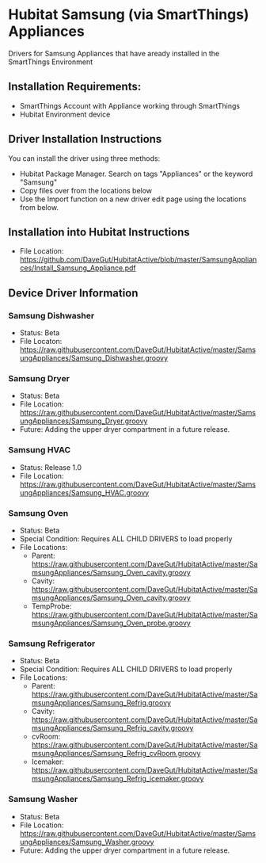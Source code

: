 # Hubitat Samsung (via SmartThings) Appliances
Drivers for Samsung Appliances that have aready installed in the SmartThings Environment

## Installation Requirements:
* SmartThings Account with Appliance working through SmartThings
* Hubitat Environment device

## Driver Installation Instructions
You can install the driver using three methods:
* Hubitat Package Manager.  Search on tags "Appliances" or the keyword "Samsung"
* Copy files over from the locations below
* Use the Import function on a new driver edit page using the locations from below.

## Installation into Hubitat Instructions
* File Location:  https://github.com/DaveGut/HubitatActive/blob/master/SamsungAppliances/Install_Samsung_Appliance.pdf

## Device Driver Information
### Samsung Dishwasher
* Status: Beta
* File Locaton: https://raw.githubusercontent.com/DaveGut/HubitatActive/master/SamsungAppliances/Samsung_Dishwasher.groovy

### Samsung Dryer
* Status: Beta
* File Location: https://raw.githubusercontent.com/DaveGut/HubitatActive/master/SamsungAppliances/Samsung_Dryer.groovy
* Future: Adding the upper dryer compartment in a future release.

### Samsung HVAC
* Status: Release 1.0
* File Location: https://raw.githubusercontent.com/DaveGut/HubitatActive/master/SamsungAppliances/Samsung_HVAC.groovy

### Samsung Oven
* Status: Beta
* Special Condition: Requires ALL CHILD DRIVERS to load properly
* File Locations:
	* Parent: https://raw.githubusercontent.com/DaveGut/HubitatActive/master/SamsungAppliances/Samsung_Oven_cavity.groovy
	* Cavity: https://raw.githubusercontent.com/DaveGut/HubitatActive/master/SamsungAppliances/Samsung_Oven_cavity.groovy
	* TempProbe: https://raw.githubusercontent.com/DaveGut/HubitatActive/master/SamsungAppliances/Samsung_Oven_probe.groovy

### Samsung Refrigerator
* Status: Beta
* Special Condition: Requires ALL CHILD DRIVERS to load properly
* File Locations:
	* Parent: https://raw.githubusercontent.com/DaveGut/HubitatActive/master/SamsungAppliances/Samsung_Refrig.groovy
	* Cavity: https://raw.githubusercontent.com/DaveGut/HubitatActive/master/SamsungAppliances/Samsung_Refrig_cavity.groovy
	* cvRoom: https://raw.githubusercontent.com/DaveGut/HubitatActive/master/SamsungAppliances/Samsung_Refrig_cvRoom.groovy
	* Icemaker: https://raw.githubusercontent.com/DaveGut/HubitatActive/master/SamsungAppliances/Samsung_Refrig_icemaker.groovy

### Samsung Washer
* Status: Beta
* File Location: https://raw.githubusercontent.com/DaveGut/HubitatActive/master/SamsungAppliances/Samsung_Washer.groovy
* Future: Adding the upper dryer compartment in a future release.

